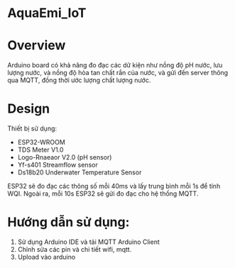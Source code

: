 # AquaEmi_IoT
# Overview
Arduino board có khả năng đo đạc các dữ kiện như nồng độ pH nước, lưu lượng nước, và nồng độ hòa tan chất rắn của nước, và gửi đến server thông qua MQTT, đồng thời ước lượng chất lượng nước. 

# Design
Thiết bị sử dụng:
- ESP32-WROOM
- TDS Meter V1.0
- Logo-Rnaeaor V2.0 (pH sensor)
- Yf-s401 Streamflow sensor
- Ds18b20 Underwater Temperature Sensor
  
ESP32 sẽ đo đạc các thông số mỗi 40ms và lấy trung bình mỗi 1s để tính WQI. Ngoài ra, mỗi 10s ESP32 sẽ gửi đo đạc cho hệ thống MQTT. 

# Hướng dẫn sử dụng:
1. Sử dụng Arduino IDE và tải MQTT Arduino Client
2. Chỉnh sửa các pin và chi tiết wifi, mqtt.
3. Upload vào arduino

